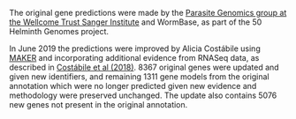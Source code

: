 [//]: # (Created by ./bin/manage_files.pl from ./species/Mesocestoides_corti/PRJEB510/Mesocestoides_corti_PRJEB510.annotation.html on Thu Jun 11 13:44:52 2020)
The original gene predictions were made by the [Parasite Genomics group at the Wellcome Trust Sanger Institute](http://www.sanger.ac.uk/research/projects/parasitegenomics/) and WormBase, as part of the 50 Helminth Genomes project.
  
In June 2019 the predictions were improved by Alicia Costábile using [MAKER](https://www.yandell-lab.org/software/maker.html) and incorporating additional evidence from RNASeq data, as described in [Costábile et al (2018)](https://doi.org/10.1016/j.genrep.2018.03.010). 8367 original genes were updated and given new identifiers, and remaining 1311 gene models from the original annotation which were no longer predicted given new evidence and methodology were preserved unchanged. The update also contains 5076 new genes not present in the original annotation.
